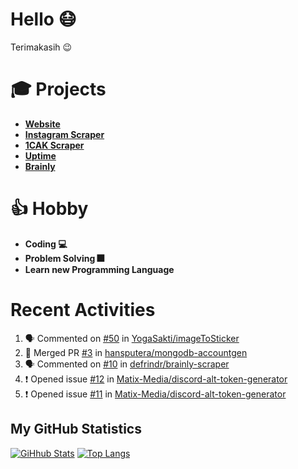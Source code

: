 # Hello 😷

Terimakasih 😉

# 🎓 Projects

- [**Website**](https://hanifdwyputra.xyz)
- [**Instagram Scraper**](https://instagram.hanifdwyputra.xyz)
- [**1CAK Scraper**](https://1cak.hanifdwyputra.xyz)
- [**Uptime**](https://uptime.hanifdwyputra.xyz)
- [**Brainly**](https://brainly.hanifdwyputra.xyz)

# 👍 Hobby

- **Coding 💻**
- **Problem Solving 🎆**
- **Learn new Programming Language**

# Recent Activities

<!--START_SECTION:activity-->
1. 🗣 Commented on [#50](https://github.com//YogaSakti/imageToSticker/issues/50) in [YogaSakti/imageToSticker](https://github.com//YogaSakti/imageToSticker)
2. 🎉 Merged PR [#3](https://github.com//hansputera/mongodb-accountgen/pull/3) in [hansputera/mongodb-accountgen](https://github.com//hansputera/mongodb-accountgen)
3. 🗣 Commented on [#10](https://github.com//defrindr/brainly-scraper/issues/10) in [defrindr/brainly-scraper](https://github.com//defrindr/brainly-scraper)
4. ❗️ Opened issue [#12](https://github.com//Matix-Media/discord-alt-token-generator/issues/12) in [Matix-Media/discord-alt-token-generator](https://github.com//Matix-Media/discord-alt-token-generator)
5. ❗️ Opened issue [#11](https://github.com//Matix-Media/discord-alt-token-generator/issues/11) in [Matix-Media/discord-alt-token-generator](https://github.com//Matix-Media/discord-alt-token-generator)
<!--END_SECTION:activity-->

## My GitHub Statistics
[![GiHhub Stats](https://github-readme-stats.vercel.app/api?username=hansputera&show_icons=true&theme=dark)](https://github.com/hansputera)
[![Top Langs](https://github-readme-stats.vercel.app/api/top-langs/?username=hansputera&layout=compact&theme=dark)](https://github.com/hansputera)
